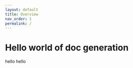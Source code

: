 ```yaml
---
layout: default
title: Overview
nav_order: 1
permalink: /
---
```


# Hello world of doc generation

hello hello


